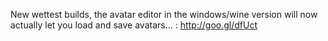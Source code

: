 New wettest builds, the avatar editor in the windows/wine version will now actually let you load and save avatars... : http://goo.gl/dfUct